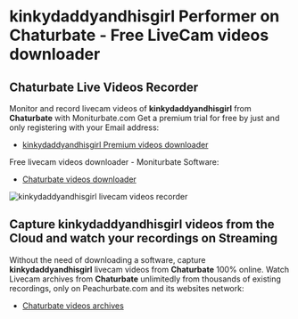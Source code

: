 # kinkydaddyandhisgirl Performer on Chaturbate - Free LiveCam videos downloader

## Chaturbate Live Videos Recorder

Monitor and record livecam videos of **kinkydaddyandhisgirl** from **Chaturbate** with Moniturbate.com
Get a premium trial for free by just and only registering with your Email address:
* [kinkydaddyandhisgirl Premium videos downloader](https://moniturbate.com/request-demo-licence-key.html)

Free livecam videos downloader - Moniturbate Software:
* [Chaturbate videos downloader](https://moniturbate.com/moniturbate-download-software.html)

![kinkydaddyandhisgirl livecam videos recorder](https://peachurnet.com/templates/moniturbate-software.png)


## Capture kinkydaddyandhisgirl videos from the Cloud and watch your recordings on Streaming

Without the need of downloading a software, capture **kinkydaddyandhisgirl** livecam videos from **Chaturbate** 100% online.
Watch Livecam archives from **Chaturbate** unlimitedly from thousands of existing recordings, only on Peachurbate.com and its websites network:
* [Chaturbate videos archives](https://peachurnet.com/)